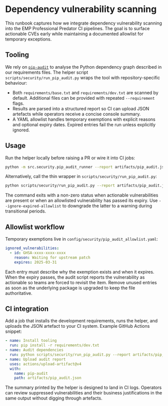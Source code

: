 # Dependency vulnerability scanning

This runbook captures how we integrate dependency vulnerability scanning into the
EMP Professional Predator CI pipelines. The goal is to surface actionable
CVEs early while maintaining a documented allowlist for temporary exceptions.

## Tooling

We rely on [`pip-audit`](https://pypi.org/project/pip-audit/) to analyse the
Python dependency graph described in our requirements files. The helper script
`scripts/security/run_pip_audit.py` wraps the tool with repository-specific
behaviour:

- Both `requirements/base.txt` and `requirements/dev.txt` are scanned by
  default. Additional files can be provided with repeated `--requirement`
  flags.
- Results are parsed into a structured report so CI can upload JSON artefacts
  while operators receive a concise console summary.
- A YAML allowlist handles temporary exemptions with explicit reasons and
  optional expiry dates. Expired entries fail the run unless explicitly ignored.

## Usage

Run the helper locally before raising a PR or wire it into CI jobs:

```bash
python -m src.security.pip_audit_runner --report artifacts/pip_audit.json
```

Alternatively, call the thin wrapper in `scripts/security/run_pip_audit.py`:

```bash
python scripts/security/run_pip_audit.py --report artifacts/pip_audit.json
```

The command exits with a non-zero status when actionable vulnerabilities are
present or when an allowlisted vulnerability has passed its expiry. Use
`--ignore-expired-allowlist` to downgrade the latter to a warning during
transitional periods.

## Allowlist workflow

Temporary exemptions live in `config/security/pip_audit_allowlist.yaml`:

```yaml
ignored_vulnerabilities:
  - id: GHSA-xxxx-xxxx-xxxx
    reason: Waiting for upstream patch
    expires: 2025-03-31
```

Each entry must describe why the exemption exists and when it expires. When the
expiry passes, the audit script reports the vulnerability as actionable so teams
are forced to revisit the item. Remove unused entries as soon as the underlying
package is upgraded to keep the file authoritative.

## CI integration

Add a job that installs the development requirements, runs the helper, and
uploads the JSON artefact to your CI system. Example GitHub Actions snippet:

```yaml
- name: Install tooling
  run: pip install -r requirements/dev.txt
- name: Audit dependencies
  run: python scripts/security/run_pip_audit.py --report artifacts/pip_audit.json
- name: Upload audit report
  uses: actions/upload-artifact@v4
  with:
    name: pip-audit
    path: artifacts/pip_audit.json
```

The summary printed by the helper is designed to land in CI logs. Operators can
review suppressed vulnerabilities and their business justifications in the same
output without digging through artefacts.
